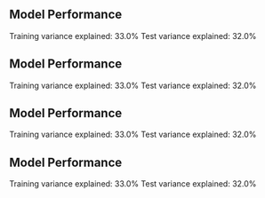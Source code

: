  ## Model Performance
Training variance explained: 33.0%
Test variance explained: 32.0%
 ## Model Performance
Training variance explained: 33.0%
Test variance explained: 32.0%
 ## Model Performance
Training variance explained: 33.0%
Test variance explained: 32.0%
 ## Model Performance
Training variance explained: 33.0%
Test variance explained: 32.0%
